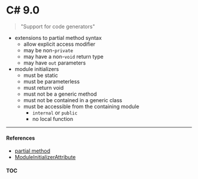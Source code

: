 # C# 9.0

> "Support for code generators"

- extensions to partial method syntax
  - allow explicit access modifier
  - may be non-`private`
  - may have a non-`void` return type
  - may have `out` parameters
- module initializers
  - must be static
  - must be parameterless
  - must return void
  - must not be a generic method
  - must not be contained in a generic class
  - must be accessible from the containing module
    - `internal` or `public`
    - no local function

---
#### References
- [partial method](https://docs.microsoft.com/en-us/dotnet/csharp/language-reference/keywords/partial-method)
- [ModuleInitializerAttribute](https://docs.microsoft.com/en-us/dotnet/api/system.runtime.compilerservices.moduleinitializerattribute)

#### [TOC](./Content.md)

